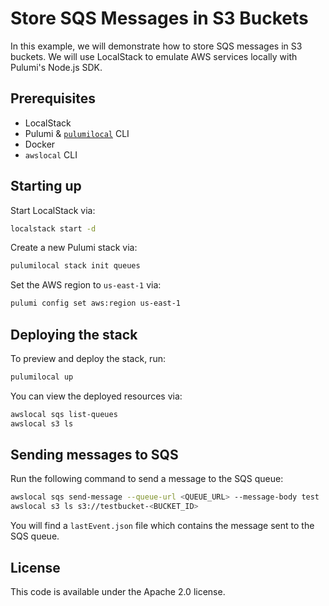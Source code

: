 # Store SQS Messages in S3 Buckets

In this example, we will demonstrate how to store SQS messages in S3 buckets. We will use LocalStack to emulate AWS services locally with Pulumi's Node.js SDK.

## Prerequisites

- LocalStack
- Pulumi & [`pulumilocal`](https://github.com/localstack/pulumi-local) CLI
- Docker
- `awslocal` CLI

## Starting up

Start LocalStack via:

```bash
localstack start -d
```

Create a new Pulumi stack via:

```bash
pulumilocal stack init queues
```

Set the AWS region to `us-east-1` via:

```bash
pulumi config set aws:region us-east-1
```

## Deploying the stack

To preview and deploy the stack, run:

```bash
pulumilocal up
```

You can view the deployed resources via:

```bash
awslocal sqs list-queues
awslocal s3 ls
```

## Sending messages to SQS

Run the following command to send a message to the SQS queue:

```bash
awslocal sqs send-message --queue-url <QUEUE_URL> --message-body test
awslocal s3 ls s3://testbucket-<BUCKET_ID>
```

You will find a `lastEvent.json` file which contains the message sent to the SQS queue.

## License

This code is available under the Apache 2.0 license.
